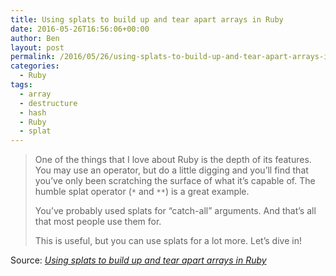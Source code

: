 ```yaml
---
title: Using splats to build up and tear apart arrays in Ruby
date: 2016-05-26T16:56:06+00:00
author: Ben
layout: post
permalink: /2016/05/26/using-splats-to-build-up-and-tear-apart-arrays-in-ruby/
categories:
  - Ruby
tags:
  - array
  - destructure
  - hash
  - Ruby
  - splat
---
```

> One of the things that I love about Ruby is the depth of its features. You may use an operator, but do a little digging and you&#8217;ll find that you&#8217;ve only been scratching the surface of what it&#8217;s capable of. The humble splat operator (`*` and `**`) is a great example.
> 
> You&#8217;ve probably used splats for &#8220;catch-all&#8221; arguments. And that&#8217;s all that most people use them for.
> 
> This is useful, but you can use splats for a lot more. Let&#8217;s dive in!

Source: _[Using splats to build up and tear apart arrays in Ruby](http://blog.honeybadger.io/ruby-splat-array-manipulation-destructuring/)_